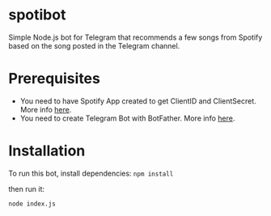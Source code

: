 # spotibot
Simple Node.js bot for Telegram that recommends a few songs from Spotify based on the song posted in the Telegram channel. 

# Prerequisites 

- You need to have Spotify App created to get ClientID and ClientSecret. More info [here](https://developer.spotify.com/documentation/web-api/concepts/apps).
- You need to create Telegram Bot with BotFather. More info [here](https://core.telegram.org/bots/tutorial).

# Installation 

To run this bot, install dependencies: 
`npm install`

then run it: 

`node index.js`
